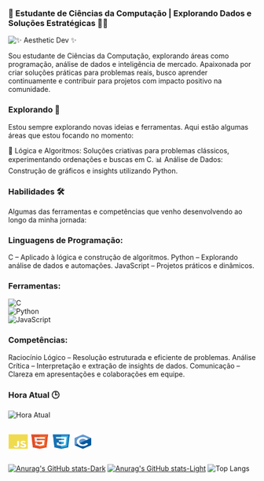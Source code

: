 ### 🚀 Estudante de Ciências da Computação | Explorando Dados e Soluções Estratégicas 🚀🌟
![✨ Aesthetic Dev ✨](https://img.shields.io/badge/%E2%9C%A8%20Aesthetic%20Dev%20%E2%9C%A8-ffb6c1?style=for-the-badge)


Sou estudante de Ciências da Computação, explorando áreas como programação, análise de dados e inteligência de mercado. Apaixonada por criar soluções práticas para problemas reais, busco aprender continuamente e contribuir para projetos com impacto positivo na comunidade.

### Explorando 🧩
Estou sempre explorando novas ideias e ferramentas. Aqui estão algumas áreas que estou focando no momento:

🧠 Lógica e Algoritmos: Soluções criativas para problemas clássicos, experimentando ordenações e buscas em C.
📊 Análise de Dados: Construção de gráficos e insights utilizando Python.

### Habilidades 🛠️
Algumas das ferramentas e competências que venho desenvolvendo ao longo da minha jornada:

### Linguagens de Programação:
C – Aplicado à lógica e construção de algoritmos.
Python – Explorando análise de dados e automações.
JavaScript – Projetos práticos e dinâmicos.

### Ferramentas:
![C](https://img.shields.io/badge/C-A8B9CC?style=for-the-badge&logo=c&logoColor=white)  
![Python](https://img.shields.io/badge/Python-3776AB?style=for-the-badge&logo=python&logoColor=white)  
![JavaScript](https://img.shields.io/badge/JavaScript-F7DF1E?style=for-the-badge&logo=javascript&logoColor=black)  

### Competências:
Raciocínio Lógico – Resolução estruturada e eficiente de problemas.
Análise Crítica – Interpretação e extração de insights de dados.
Comunicação – Clareza em apresentações e colaborações em equipe.

### Hora Atual 🕒  
![Hora Atual](https://img.shields.io/endpoint?url=https://worldtimeapi.org/api/timezone/America/Sao_Paulo&style=flat-square)



 <div style="display: inline_block"><br>
  <img align="center" alt="Rafa-Js" height="30" width="40" src="https://raw.githubusercontent.com/devicons/devicon/master/icons/javascript/javascript-plain.svg">
  <img align="center" alt="Rafa-HTML" height="30" width="40" src="https://raw.githubusercontent.com/devicons/devicon/master/icons/html5/html5-original.svg">
  <img align="center" alt="Rafa-CSS" height="30" width="40" src="https://raw.githubusercontent.com/devicons/devicon/master/icons/css3/css3-original.svg">
<img align="center" alt="Rafa-C" height="30" width="40" src="https://raw.githubusercontent.com/devicons/devicon/master/icons/c/c-original.svg">


</div><br>
 
[![Anurag's GitHub stats-Dark](https://github-readme-stats.vercel.app/api?username=DevRafae&show_icons=false&theme=dark#gh-dark-mode-only)](https://github.com/DevRafae/github-readme-stats#gh-dark-mode-only)
[![Anurag's GitHub stats-Light](https://github-readme-stats.vercel.app/api?username=DevRafae&show_icons=false&theme=default#gh-light-mode-only)](https://github.com/DevRafae/github-readme-stats#gh-light-mode-only)
![Top Langs](https://github-readme-stats.vercel.app/api/top-langs/?username=DevRafae&layout=compact&theme=dark#gh-dark-mode-only)
